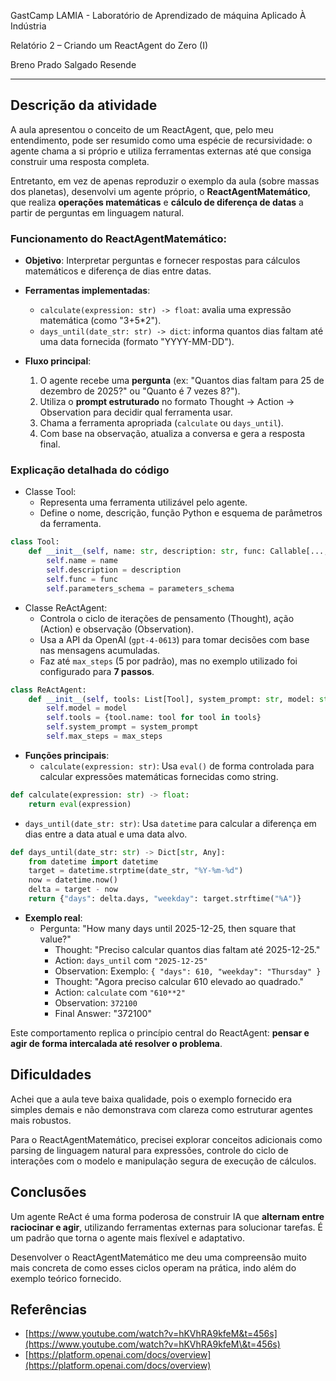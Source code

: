 GastCamp LAMIA - Laboratório de Aprendizado de máquina Aplicado À Indústria  

Relatório 2 – Criando um ReactAgent do Zero (I)

Breno Prado Salgado Resende

---

## Descrição da atividade

A aula apresentou o conceito de um ReactAgent, que, pelo meu entendimento, pode ser resumido como uma espécie de recursividade: o agente chama a si próprio e utiliza ferramentas externas até que consiga construir uma resposta completa.

Entretanto, em vez de apenas reproduzir o exemplo da aula (sobre massas dos planetas), desenvolvi um agente próprio, o **ReactAgentMatemático**, que realiza **operações matemáticas** e **cálculo de diferença de datas** a partir de perguntas em linguagem natural.

### Funcionamento do ReactAgentMatemático:

- **Objetivo**: Interpretar perguntas e fornecer respostas para cálculos matemáticos e diferença de dias entre datas.

- **Ferramentas implementadas**:

  - `calculate(expression: str) -> float`: avalia uma expressão matemática (como "3+5\*2").
  - `days_until(date_str: str) -> dict`: informa quantos dias faltam até uma data fornecida (formato "YYYY-MM-DD").

- **Fluxo principal**:

  1. O agente recebe uma **pergunta** (ex: "Quantos dias faltam para 25 de dezembro de 2025?" ou "Quanto é 7 vezes 8?").
  2. Utiliza o **prompt estruturado** no formato Thought → Action → Observation para decidir qual ferramenta usar.
  3. Chama a ferramenta apropriada (`calculate` ou `days_until`).
  4. Com base na observação, atualiza a conversa e gera a resposta final.

### Explicação detalhada do código

- Classe Tool:
  - Representa uma ferramenta utilizável pelo agente.
  - Define o nome, descrição, função Python e esquema de parâmetros da ferramenta.

```python
class Tool:
    def __init__(self, name: str, description: str, func: Callable[..., Any], parameters_schema: Dict[str, Any]):
        self.name = name
        self.description = description
        self.func = func
        self.parameters_schema = parameters_schema
```

- Classe ReActAgent:
  - Controla o ciclo de iterações de pensamento (Thought), ação (Action) e observação (Observation).
  - Usa a API da OpenAI (`gpt-4-0613`) para tomar decisões com base nas mensagens acumuladas.
  - Faz até `max_steps` (5 por padrão), mas no exemplo utilizado foi configurado para **7 passos**.

```python
class ReActAgent:
    def __init__(self, tools: List[Tool], system_prompt: str, model: str="gpt-4-0613", max_steps: int=5):
        self.model = model
        self.tools = {tool.name: tool for tool in tools}
        self.system_prompt = system_prompt
        self.max_steps = max_steps
```

- **Funções principais**:
  - `calculate(expression: str)`: Usa `eval()` de forma controlada para calcular expressões matemáticas fornecidas como string.

```python
def calculate(expression: str) -> float:
    return eval(expression)
```

- `days_until(date_str: str)`: Usa `datetime` para calcular a diferença em dias entre a data atual e uma data alvo.

```python
def days_until(date_str: str) -> Dict[str, Any]:
    from datetime import datetime
    target = datetime.strptime(date_str, "%Y-%m-%d")
    now = datetime.now()
    delta = target - now
    return {"days": delta.days, "weekday": target.strftime("%A")}
```

- **Exemplo real**:
  - Pergunta: "How many days until 2025-12-25, then square that value?"
    - Thought: "Preciso calcular quantos dias faltam até 2025-12-25."
    - Action: `days_until` com `"2025-12-25"`
    - Observation: Exemplo: `{ "days": 610, "weekday": "Thursday" }`
    - Thought: "Agora preciso calcular 610 elevado ao quadrado."
    - Action: `calculate` com `"610**2"`
    - Observation: `372100`
    - Final Answer: "372100"

Este comportamento replica o princípio central do ReactAgent: **pensar e agir de forma intercalada até resolver o problema**.

## Dificuldades

Achei que a aula teve baixa qualidade, pois o exemplo fornecido era simples demais e não demonstrava com clareza como estruturar agentes mais robustos.

Para o ReactAgentMatemático, precisei explorar conceitos adicionais como parsing de linguagem natural para expressões, controle do ciclo de interações com o modelo e manipulação segura de execução de cálculos.

## Conclusões

Um agente ReAct é uma forma poderosa de construir IA que **alternam entre raciocinar e agir**, utilizando ferramentas externas para solucionar tarefas. É um padrão que torna o agente mais flexível e adaptativo.

Desenvolver o ReactAgentMatemático me deu uma compreensão muito mais concreta de como esses ciclos operam na prática, indo além do exemplo teórico fornecido.

## Referências

- [https://www.youtube.com/watch?v=hKVhRA9kfeM&t=456s](https://www.youtube.com/watch?v=hKVhRA9kfeM\&t=456s)
- [https://platform.openai.com/docs/overview](https://platform.openai.com/docs/overview)


